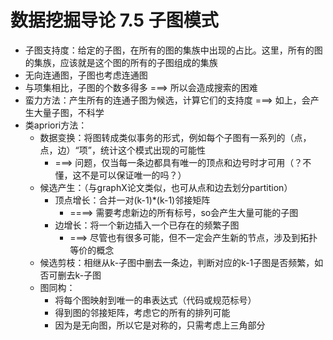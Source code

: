 # 数据挖掘导论 7.5 子图模式
+ 子图支持度：给定的子图，在所有的图的集族中出现的占比。这里，所有的图的集族，应该就是这个图的所有的子图组成的集族
+ 无向连通图，子图也考虑连通图
+ 与项集相比，子图的个数多得多 ===> 所以会造成搜索的困难
+ 蛮力方法：产生所有的连通子图为候选，计算它们的支持度 ===> 如上，会产生大量子图，不科学
+ 类apriori方法：
  + 数据变换：将图转成类似事务的形式，例如每个子图有一系列的（点，点，边）“项”，统计这个模式出现的可能性 
    + ===> 问题，仅当每一条边都具有唯一的顶点和边号时才可用（？不懂，这不是可以保证唯一的吗？）
  + 候选产生：（与graphX论文类似，也可从点和边去划分partition）
    + 顶点增长：合并一对(k-1)*(k-1)邻接矩阵 
      + ====> 需要考虑新边的所有标号，so会产生大量可能的子图
    + 边增长：将一个新边插入一个已存在的频繁子图 
      + ===> 尽管也有很多可能，但不一定会产生新的节点，涉及到拓扑等价的概念
  + 候选剪枝：相继从k-子图中删去一条边，判断对应的k-1子图是否频繁，如否可删去k-子图
  + 图同构：
    + 将每个图映射到唯一的串表达式（代码或规范标号）
    + 得到图的邻接矩阵，考虑它的所有的排列可能
    + 因为是无向图，所以它是对称的，只需考虑上三角部分

